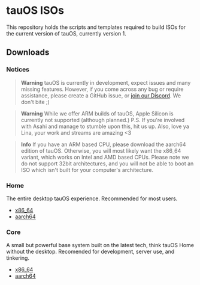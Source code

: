 # tauOS ISOs

This repository holds the scripts and templates required to build ISOs for the current version of tauOS, currently version 1.

## Downloads

### Notices

> **Warning**
> tauOS is currently in development, expect issues and many missing features. However, if you come across any bug or require assistance, please create a GitHub issue, or [join our Discord](https://discord.gg/5fdPuxTg5Q). We don't bite ;)

> **Warning**
> While we offer ARM builds of tauOS, Apple Silicon is currently not supported (although planned.)
> P.S. If you're involved with Asahi and manage to stumble upon this, hit us up. Also, love ya Lina, your work and streams are amazing <3

> **Info**
> If you have an ARM based CPU, please download the aarch64 edition of tauOS. Otherwise, you will most likely want the x86_64 variant, which works on Intel and AMD based CPUs. Please note we do not support 32bit architectures, and you will not be able to boot an ISO which isn't built for your computer's architecture.

### Home

The entire desktop tauOS experience. Recommended for most users.

* [x86_64](https://nightly.link/tau-OS/isos/workflows/build/main/home-x86_64.zip)
* [aarch64](https://nightly.link/tau-OS/isos/workflows/build/main/home-aarch64.zip)

### Core

A small but powerful base system built on the latest tech, think tauOS Home without the desktop. Recomended for development, server use, and tinkering. 

* [x86_64](https://nightly.link/tau-OS/isos/workflows/build/main/core-x86_64.zip)
* [aarch64](https://nightly.link/tau-OS/isos/workflows/build/main/core-aarch64.zip)
